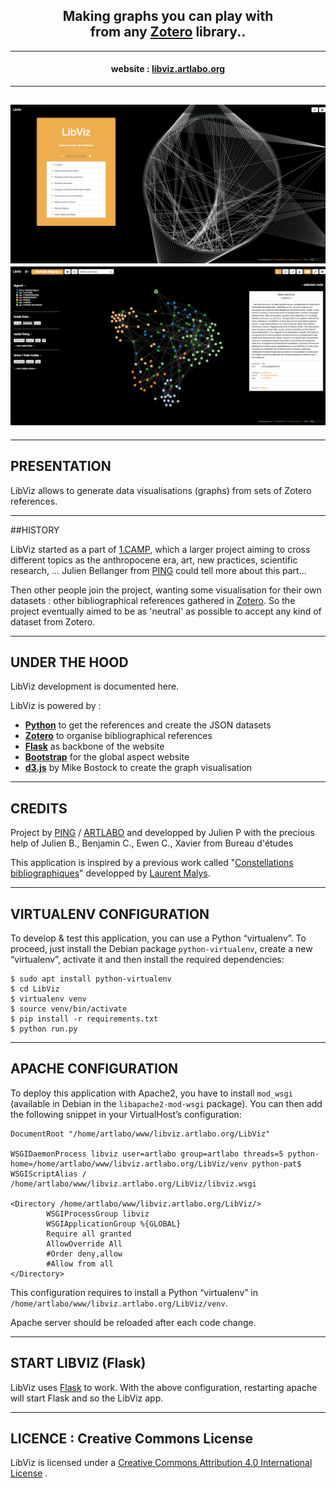                   

<h2 align=center>
    Making graphs you can play with <br>from any 
    <a href="https://www.zotero.org/">Zotero</a> library..
</h2>

--------

<h4 align=center>
website : <a href="http://libviz.artlabo.org">libviz.artlabo.org</a>
</h4>

------


<h2 align=center>
	<img src="./preview_05a.png">
    <br>
	<img src="./preview_05b.png">
</h2>

-------------------------------------------------------
## PRESENTATION

LibViz allows to generate data visualisations (graphs) from sets of Zotero references.

------------
##HISTORY

LibViz started as a part of [1.CAMP](http://www.pingbase.net/activites/1-camp), which a larger project aiming to cross different topics as the anthropocene era, art, new practices, scientific research, ... Julien Bellanger from [PING](http://www.pingbase.net/) could tell more about this part...

Then other people join the project, wanting some visualisation for their own datasets : other bibliographical references gathered in [Zotero](https://www.zotero.org/). So the project eventually aimed to be as 'neutral' as possible to accept any kind of dataset from Zotero.

-------------------------------------------------------
## UNDER THE HOOD

LibViz development is documented here.

LibViz is powered by :

- [**Python**](https://www.python.org/) to get the references and create the JSON datasets
- [**Zotero**](https://www.zotero.org/) to organise bibliographical references
- [**Flask**](http://flask.pocoo.org/) as backbone of the website
- [**Bootstrap**](https://getbootstrap.com/) for the global aspect website
- [**d3.js**](https://d3js.org/) by Mike Bostock to create the graph visualisation

-------------------------------------------------------
## CREDITS

Project by [PING](http://www.pingbase.net/) / [ARTLABO](http://artlabo.org/) and developped by Julien P with the precious help of Julien B., Benjamin C., Ewen C., Xavier from Bureau d'études

This application is inspired by a previous work called "[Constellations bibliographiques](http://www.laurent-malys.fr/sur-les-epaules-de-darwin/)" developped by [Laurent Malys](http://www.laurent-malys.fr/a-propos/).

-------------------------------------------------------
## VIRTUALENV CONFIGURATION


To develop & test this application, you can use a Python “virtualenv”. To proceed, just install the Debian package `python-virtualenv`, create a new “virtualenv”, activate it and then install the required dependencies:

    $ sudo apt install python-virtualenv
    $ cd LibViz
    $ virtualenv venv
    $ source venv/bin/activate
    $ pip install -r requirements.txt
    $ python run.py

-------------------------------------------------------
## APACHE CONFIGURATION


To deploy this application with Apache2, you have to install `mod_wsgi` (available in Debian in the `libapache2-mod-wsgi` package). You can then add the following snippet in your VirtualHost’s configuration:

    DocumentRoot "/home/artlabo/www/libviz.artlabo.org/LibViz"

    WSGIDaemonProcess libviz user=artlabo group=artlabo threads=5 python-home=/home/artlabo/www/libviz.artlabo.org/LibViz/venv python-pat$
    WSGIScriptAlias / /home/artlabo/www/libviz.artlabo.org/LibViz/libviz.wsgi

    <Directory /home/artlabo/www/libviz.artlabo.org/LibViz/>
            WSGIProcessGroup libviz
            WSGIApplicationGroup %{GLOBAL}
            Require all granted
            AllowOverride All
            #Order deny,allow
            #Allow from all
    </Directory>

This configuration requires to install a Python “virtualenv” in `/home/artlabo/www/libviz.artlabo.org/LibViz/venv`.

Apache server should be reloaded after each code change.

-------------------------------------------------------
## START LIBVIZ (Flask)

LibViz uses [Flask](http://flask.pocoo.org/) to work. 
With the above configuration, restarting apache will start Flask and so the LibViz app.

-------------------------------------------------------
## LICENCE :  Creative Commons License

LibViz is licensed under a [Creative Commons Attribution 4.0 International License](https://creativecommons.org/licenses/by/4.0/deed.fr) .
